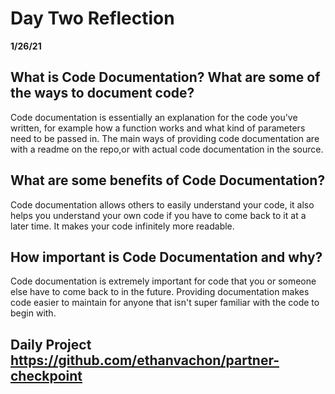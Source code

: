# Day Two Reflection
__1/26/21__

## What is Code Documentation? What are some of the ways to document code?
Code documentation is essentially an explanation for the code you've written, for example how a function works and what kind of parameters need to be passed in. The main ways of providing code documentation are with a readme on the repo,or with actual code documentation in the source.

## What are some benefits of Code Documentation?
Code documentation allows others to easily understand your code, it also helps you understand your own code if you have to come back to it at a later time. It makes your code infinitely more readable.

## How important is Code Documentation and why?
Code documentation is extremely important for code that you or someone else have to come back to in the future. Providing documentation makes code easier to maintain for anyone that isn't super familiar with the code to begin with.

## Daily Project https://github.com/ethanvachon/partner-checkpoint